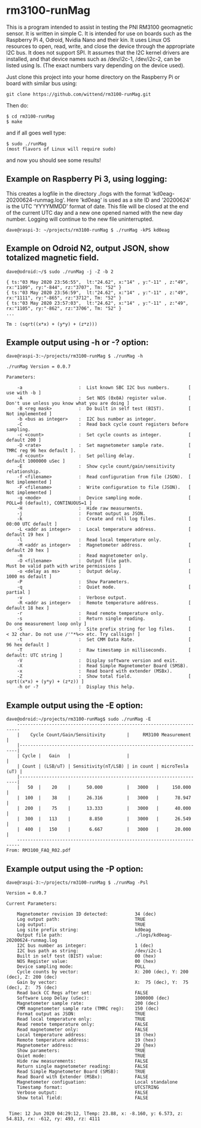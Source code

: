 # rm3100-runMag

This is a program intended to assist in testing the PNI RM3100 geomagnetic sensor.  It is written in simple C. It is intended for use on boards such as the Raspberry Pi 4, Odroid, Nvidia Nano and their kin. It uses Linux
OS resources to open, read, write, and close the device through the appropriate I2C bus.  It does not support SPI.  It assumes that the I2C kernel drivers are installed, and that device names such as /dev/i2c-1,
/dev/i2c-2, can be listed using ls.  (The exact numbers vary depending on the device used).

<!--
Building this code requires only the presence of standaard Linux/Unix C build tools plus the presence of the GNU gperf utility.  This last may be installed using your distribution's equivalent of the commands:

    apt-get update
    apt-get install gperf
-->    

Just clone this project into your home directory on the Raspberry Pi or board with similar bus using:

    git clone https://github.com/wittend/rm3100-runMag.git

Then do:

    $ cd rm3100-runMag
    $ make
    

and if all goes well type:

    $ sudo ./runMag
    (most flavors of Linux will require sudo)
    

and now you should see some results!

## Example on Raspberry Pi 3, using logging:

This creates a logfile in the directory ./logs with the format 'kd0eag-20200624-runmag.log'.
Here 'kd0eag' is used as a site ID and '20200624' is the UTC 'YYYYMMDD' format of date.
This file will be closed at the end of the current UTC day and a new one opened named with the new day number.
Logging will continue to the new file uninterrupted.
    
    dave@raspi-3: ~/projects/rm3100-runMag $ ./runMag -kPS kd0eag
    
    

## Example on Odroid N2, output JSON, show totalized magnetic field.
    
    dave@odroid:~/$ sudo ./runMag -j -Z -b 2
    
    { ts:"03 May 2020 23:56:55",  lt:"24.62", x:"14" , y:"-11" , z:"49", rx:"1109", ry:"-844", rz:"3707", Tm: "52" }
    { ts:"03 May 2020 23:56:59",  lt:"24.62", x:"14" , y:"-11" , z:"49", rx:"1111", ry:"-865", rz:"3712", Tm: "52" }
    { ts:"03 May 2020 23:57:03",  lt:"24.62", x:"14" , y:"-11" , z:"49", rx:"1105", ry:"-862", rz:"3706", Tm: "52" }
    ...
    
    Tm : (sqrt((x*x) + (y*y) + (z*z)))


## Example output using -h or -? option:

    dave@raspi-3:~/projects/rm3100-runMag $ ./runMag -h
    
    ./runMag Version = 0.0.7

    Parameters:
        
        -a                     :  List known SBC I2C bus numbers.       [ use with -b ]
        -A                     :  Set NOS (0x0A) register value.        [ Don't use unless you know what you are doing ]
        -B <reg mask>          :  Do built in self test (BIST).         [ Not implemented ]
        -b <bus as integer>    :  I2C bus number as integer.
        -C                     :  Read back cycle count registers before sampling.
        -c <count>             :  Set cycle counts as integer.          [ default 200 ]
        -D <rate>              :  Set magnetometer sample rate.         [ TMRC reg 96 hex default ].
        -d <count>             :  Set polling delay.                    [ default 1000000 uSec ]
        -E                     :  Show cycle count/gain/sensitivity relationship.
        -f <filename>          :  Read configuration from file (JSON).  [ Not implemented ]
        -F <filename>          :  Write configuration to file (JSON).   [ Not implemented ]
        -g <mode>              :  Device sampling mode.                 [ POLL=0 (default), CONTINUOUS=1 ]
        -H                     :  Hide raw measurments.
        -j                     :  Format output as JSON.
        -k                     :  Create and roll log files.            [ 00:00 UTC default ]
        -L <addr as integer>   :  Local temperature address.            [ default 19 hex ]
        -l                     :  Read local temperature only.
        -M <addr as integer>   :  Magnetometer address.                 [ default 20 hex ]
        -m                     :  Read magnetometer only.
        -O <filename>          :  Output file path.                     [ Must be valid path with write permissions ]
        -o <delay as ms>       :  Output delay.                         [ 1000 ms default ]
        -P                     :  Show Parameters.
        -q                     :  Quiet mode.                           [ partial ]
        -v                     :  Verbose output.
        -R <addr as integer>   :  Remote temperature address.           [ default 18 hex ]
        -r                     :  Read remote temperature only.
        -s                     :  Return single reading.                [ Do one measurement loop only ]
        -S                     :  Site prefix string for log files.     [ < 32 char. Do not use /'"*%<> etc. Try callsign! ]
        -t                     :  Set CMM Data Rate.                    [ 96 hex default ]
        -T                     :  Raw timestamp in milliseconds.        [ default: UTC string ]
        -V                     :  Display software version and exit.
        -X                     :  Read Simple Magnetometer Board (SMSB).
        -x                     :  Read board with extender (MSBx).
        -Z                     :  Show total field.                     [ sqrt((x*x) + (y*y) + (z*z)) ]
        -h or -?               :  Display this help.
        
    
## Example output using the -E option:

    dave@odroid:~/projects/rm3100-runMag$ sudo ./runMag -E
        -----------------------------------------------------------------------
        |    Cycle Count/Gain/Sensitivity        |     RM3100 Measurement     |
        |---------------------------------------------------------------------|
        | Cycle |   Gain   |                     |                            |
        | Count | (LSB/uT) | Sensitivity(nT/LSB) | in count | microTesla (uT) |
        |---------------------------------------------------------------------|
        |   50  |    20    |      50.000         |   3000   |     150.000     |
        |  100  |    38    |      26.316         |   3000   |      78.947     |
        |  200  |    75    |      13.333         |   3000   |      40.000     |
        |  300  |   113    |       8.850         |   3000   |      26.549     |
        |  400  |   150    |       6.667         |   3000   |      20.000     |
        -----------------------------------------------------------------------
    From: RM3100_FAQ_R02.pdf


## Example output using the -P option:
    
    dave@raspi-3:~/projects/rm3100-runMag $ ./runMag -Psl

    Version = 0.0.7
    
    Current Parameters:
        
        Magnetometer revision ID detected:          34 (dec)
        Log output path:                            TRUE
        Log output:                                 TRUE
        Log site prefix string:                     kd0eag
        Output file path:                           ./logs/kd0eag-20200624-runmag.log
        I2C bus number as integer:                  1 (dec)
        I2C bus path as string:                     /dev/i2c-1
        Built in self test (BIST) value:            00 (hex)
        NOS Register value:                         00 (hex)
        Device sampling mode:                       POLL
        Cycle counts by vector:                     X: 200 (dec), Y: 200 (dec), Z: 200 (dec)
        Gain by vector:                             X:  75 (dec), Y:  75 (dec), Z:  75 (dec)
        Read back CC Regs after set:                FALSE
        Software Loop Delay (uSec):                 1000000 (dec)
        Magnetometer sample rate:                   200 (dec)
        CMM magnetometer sample rate (TMRC reg):    150 (dec)
        Format output as JSON:                      TRUE
        Read local temperature only:                TRUE
        Read remote temperature only:               FALSE
        Read magnetometer only:                     FALSE
        Local temperature address:                  18 (hex)
        Remote temperature address:                 19 (hex)
        Magnetometer address:                       20 {hex)
        Show parameters:                            TRUE
        Quiet mode:                                 TRUE
        Hide raw measurements:                      FALSE
        Return single magnetometer reading:         FALSE
        Read Simple Magnetometer Board (SMSB):      TRUE
        Read Board with Extender (MSBx):            FALSE
        Magnetometer configuation:                  Local standalone
        Timestamp format:                           UTCSTRING
        Verbose output:                             FALSE
        Show total field:                           FALSE
        

     Time: 12 Jun 2020 04:29:12, lTemp: 23.88, x: -8.160, y: 6.573, z: 54.813, rx: -612, ry: 493, rz: 4111
